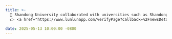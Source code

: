 ```yaml
---
title: >-  
  📌 Shandong University collaborated with universities such as Shandong Police College, and the results were published in the top international journal IEEE Transactions on Industrial Informatics!  
  👉 <a href="https://www.lunlunapp.com/verifyPage?callback=%2FnewsDetails%2F2696c01c154d954aa5da66cc0fe14d38">Check it out<i class="fas fa-angle-double-right"></i></a>  

date: 2025-05-13 10:00:00 -0800  
---
```

